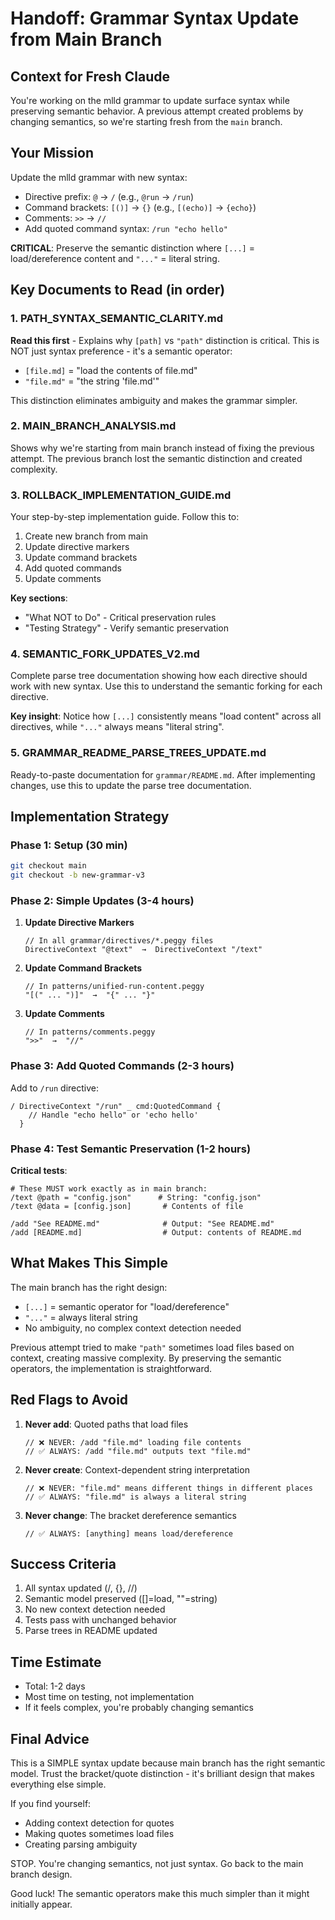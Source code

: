 # Handoff: Grammar Syntax Update from Main Branch

## Context for Fresh Claude

You're working on the mlld grammar to update surface syntax while preserving semantic behavior. A previous attempt created problems by changing semantics, so we're starting fresh from the `main` branch.

## Your Mission

Update the mlld grammar with new syntax:
- Directive prefix: `@` → `/` (e.g., `@run` → `/run`)
- Command brackets: `[()]` → `{}` (e.g., `[(echo)]` → `{echo}`)
- Comments: `>>` → `//`
- Add quoted command syntax: `/run "echo hello"`

**CRITICAL**: Preserve the semantic distinction where `[...]` = load/dereference content and `"..."` = literal string.

## Key Documents to Read (in order)

### 1. PATH_SYNTAX_SEMANTIC_CLARITY.md
**Read this first** - Explains why `[path]` vs `"path"` distinction is critical. This is NOT just syntax preference - it's a semantic operator:
- `[file.md]` = "load the contents of file.md"
- `"file.md"` = "the string 'file.md'"

This distinction eliminates ambiguity and makes the grammar simpler.

### 2. MAIN_BRANCH_ANALYSIS.md
Shows why we're starting from main branch instead of fixing the previous attempt. The previous branch lost the semantic distinction and created complexity.

### 3. ROLLBACK_IMPLEMENTATION_GUIDE.md
Your step-by-step implementation guide. Follow this to:
1. Create new branch from main
2. Update directive markers
3. Update command brackets
4. Add quoted commands
5. Update comments

**Key sections**:
- "What NOT to Do" - Critical preservation rules
- "Testing Strategy" - Verify semantic preservation

### 4. SEMANTIC_FORK_UPDATES_V2.md
Complete parse tree documentation showing how each directive should work with new syntax. Use this to understand the semantic forking for each directive.

**Key insight**: Notice how `[...]` consistently means "load content" across all directives, while `"..."` always means "literal string".

### 5. GRAMMAR_README_PARSE_TREES_UPDATE.md
Ready-to-paste documentation for `grammar/README.md`. After implementing changes, use this to update the parse tree documentation.

## Implementation Strategy

### Phase 1: Setup (30 min)
```bash
git checkout main
git checkout -b new-grammar-v3
```

### Phase 2: Simple Updates (3-4 hours)

1. **Update Directive Markers**
   ```peggy
   // In all grammar/directives/*.peggy files
   DirectiveContext "@text"  →  DirectiveContext "/text"
   ```

2. **Update Command Brackets**
   ```peggy
   // In patterns/unified-run-content.peggy
   "[(" ... ")]"  →  "{" ... "}"
   ```

3. **Update Comments**
   ```peggy
   // In patterns/comments.peggy
   ">>"  →  "//"
   ```

### Phase 3: Add Quoted Commands (2-3 hours)

Add to `/run` directive:
```peggy
/ DirectiveContext "/run" _ cmd:QuotedCommand {
    // Handle "echo hello" or 'echo hello'
  }
```

### Phase 4: Test Semantic Preservation (1-2 hours)

**Critical tests**:
```mlld
# These MUST work exactly as in main branch:
/text @path = "config.json"      # String: "config.json"
/text @data = [config.json]       # Contents of file

/add "See README.md"              # Output: "See README.md"
/add [README.md]                  # Output: contents of README.md
```

## What Makes This Simple

The main branch has the right design:
- `[...]` = semantic operator for "load/dereference"
- `"..."` = always literal string
- No ambiguity, no complex context detection needed

Previous attempt tried to make `"path"` sometimes load files based on context, creating massive complexity. By preserving the semantic operators, the implementation is straightforward.

## Red Flags to Avoid

1. **Never add**: Quoted paths that load files
   ```peggy
   // ❌ NEVER: /add "file.md" loading file contents
   // ✅ ALWAYS: /add "file.md" outputs text "file.md"
   ```

2. **Never create**: Context-dependent string interpretation
   ```peggy
   // ❌ NEVER: "file.md" means different things in different places
   // ✅ ALWAYS: "file.md" is always a literal string
   ```

3. **Never change**: The bracket dereference semantics
   ```peggy
   // ✅ ALWAYS: [anything] means load/dereference
   ```

## Success Criteria

1. All syntax updated (/, {}, //)
2. Semantic model preserved ([]=load, ""=string)
3. No new context detection needed
4. Tests pass with unchanged behavior
5. Parse trees in README updated

## Time Estimate

- Total: 1-2 days
- Most time on testing, not implementation
- If it feels complex, you're probably changing semantics

## Final Advice

This is a SIMPLE syntax update because main branch has the right semantic model. Trust the bracket/quote distinction - it's brilliant design that makes everything else simple.

If you find yourself:
- Adding context detection for quotes
- Making quotes sometimes load files
- Creating parsing ambiguity

STOP. You're changing semantics, not just syntax. Go back to the main branch design.

Good luck! The semantic operators make this much simpler than it might initially appear.